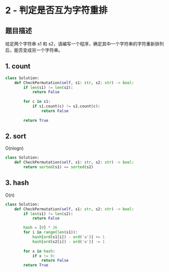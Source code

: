 # 2 - 判定是否互为字符重排

## 题目描述
给定两个字符串 s1 和 s2，请编写一个程序，确定其中一个字符串的字符重新排列后，能否变成另一个字符串。

## 1. count
```python
class Solution:
    def CheckPermutation(self, s1: str, s2: str) -> bool:
        if len(s1) != len(s2):
            return False
            
        for c in s1:
            if s1.count(c) != s2.count(c):
                return False
        
        return True
```

## 2. sort
O(nlogn)
```python
class Solution:
    def CheckPermutation(self, s1: str, s2: str) -> bool:
        return sorted(s1) == sorted(s2)
```

## 3. hash
O(n)
```python
class Solution:
    def CheckPermutation(self, s1: str, s2: str) -> bool:
        if len(s1) != len(s2):
            return False

        hash = [0] * 26
        for i in range(len(s1)):
            hash[ord(s1[i]) - ord('a')] += 1
            hash[ord(s2[i]) - ord('a')] -= 1
        
        for x in hash:
            if x != 0:
                return False
        return True
```